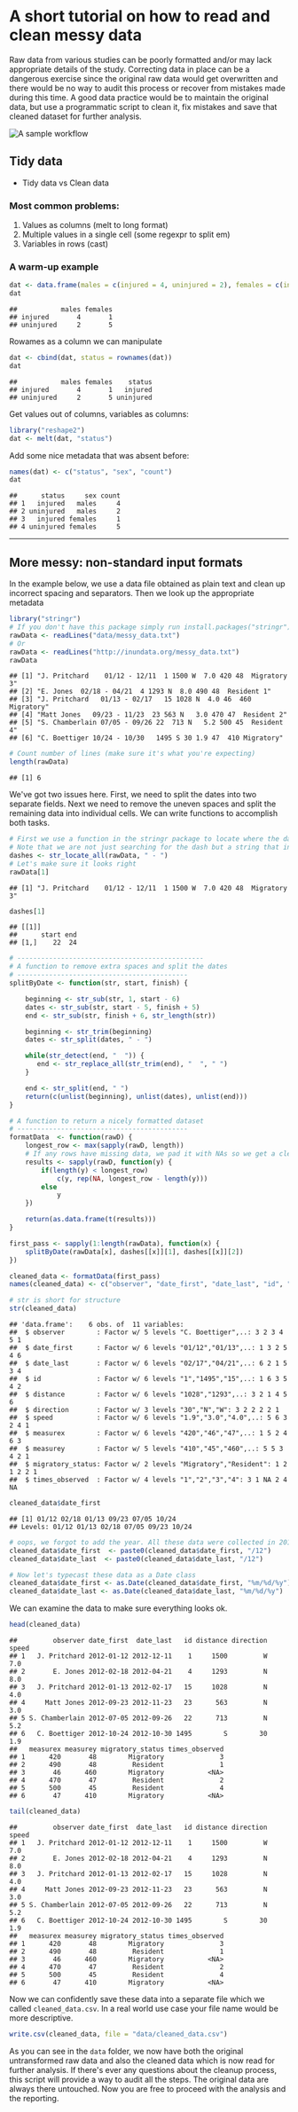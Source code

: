 

# A short tutorial on how to read and clean messy data

Raw data from various studies can be poorly formatted and/or may lack appropriate details of the study. Correcting data in place can be a dangerous exercise since the original raw data would get overwritten and there would be no way to audit this process or recover from mistakes made during this time. A good data practice would be to maintain the original data, but use a programmatic script to clean it, fix mistakes and save that cleaned dataset for further analysis. 

![A sample workflow](sample_workflow.png)


## Tidy data

* Tidy data vs Clean data

### Most common problems:


1. Values as columns  (melt to long format)
2. Multiple values in a single cell (some regexpr to split em)
3. Variables in rows (cast)


### A warm-up example



```r
dat <- data.frame(males = c(injured = 4, uninjured = 2), females = c(injured = 1, uninjured = 5))
dat
```

```
##           males females
## injured       4       1
## uninjured     2       5
```

Rowames as a column we can manipulate


```r
dat <- cbind(dat, status = rownames(dat)) 
dat
```

```
##           males females    status
## injured       4       1   injured
## uninjured     2       5 uninjured
```

Get values out of columns, variables as columns:


```r
library("reshape2")
dat <- melt(dat, "status") 
```

Add some nice metadata that was absent before:


```r
names(dat) <- c("status", "sex", "count")
dat
```

```
##      status     sex count
## 1   injured   males     4
## 2 uninjured   males     2
## 3   injured females     1
## 4 uninjured females     5
```

---

## More messy: non-standard input formats



In the example below, we use a data file obtained as plain text and clean up incorrect spacing and separators. Then we look up the appropriate metadata 


```r
library("stringr")
# If you don't have this package simply run install.packages("stringr")
rawData <- readLines("data/messy_data.txt")
# Or
rawData <- readLines("http://inundata.org/messy_data.txt")
rawData
```

```
## [1] "J. Pritchard    01/12 - 12/11  1 1500 W  7.0 420 48  Migratory 3"
## [2] "E. Jones  02/18 - 04/21  4 1293 N  8.0 490 48  Resident 1"       
## [3] "J. Pritchard   01/13 - 02/17   15 1028 N  4.0 46  460 Migratory" 
## [4] "Matt Jones   09/23 - 11/23  23 563 N   3.0 470 47  Resident 2"   
## [5] "S. Chamberlain 07/05 - 09/26 22  713 N   5.2 500 45  Resident 4" 
## [6] "C. Boettiger 10/24 - 10/30   1495 S 30 1.9 47  410 Migratory"
```


```r
# Count number of lines (make sure it's what you're expecting)
length(rawData)
```

```
## [1] 6
```

We've got two issues here. First, we need to split the dates into two separate fields. Next we need to remove the uneven spaces and split the remaining data into individual cells. We can write functions to accomplish both tasks.



```r
# First we use a function in the stringr package to locate where the dashes are.
# Note that we are not just searching for the dash but a string that includes the space before and after.
dashes <- str_locate_all(rawData, " - ")
# Let's make sure it looks right
rawData[1]
```

```
## [1] "J. Pritchard    01/12 - 12/11  1 1500 W  7.0 420 48  Migratory 3"
```

```r
dashes[1]
```

```
## [[1]]
##      start end
## [1,]    22  24
```


```r
# -----------------------------------------------
# A function to remove extra spaces and split the dates
# -------------------------------------------
splitByDate <- function(str, start, finish) {

    beginning <- str_sub(str, 1, start - 6)
    dates <- str_sub(str, start - 5, finish + 5)
    end <- str_sub(str, finish + 6, str_length(str))

    beginning <- str_trim(beginning)
    dates <- str_split(dates, " - ")

    while(str_detect(end, "  ")) {
       end <- str_replace_all(str_trim(end), "  ", " ")    
    }

    end <- str_split(end, " ")
    return(c(unlist(beginning), unlist(dates), unlist(end)))
}

# A function to return a nicely formatted dataset
# -------------------------------------------
formatData  <- function(rawD) {
    longest_row <- max(sapply(rawD, length))
    # If any rows have missing data, we pad it with NAs so we get a clean data.frame
    results <- sapply(rawD, function(y) {
        if(length(y) < longest_row)
            c(y, rep(NA, longest_row - length(y))) 
        else 
            y
    })

    return(as.data.frame(t(results)))
} 
```


```r
first_pass <- sapply(1:length(rawData), function(x) {
    splitByDate(rawData[x], dashes[[x]][1], dashes[[x]][2])
})

cleaned_data <- formatData(first_pass)
names(cleaned_data) <- c("observer", "date_first", "date_last", "id", "distance", "direction", "speed", "measurex", "measurey", "migratory_status", "times_observed")
```


```r
# str is short for structure
str(cleaned_data)
```

```
## 'data.frame':	6 obs. of  11 variables:
##  $ observer        : Factor w/ 5 levels "C. Boettiger",..: 3 2 3 4 5 1
##  $ date_first      : Factor w/ 6 levels "01/12","01/13",..: 1 3 2 5 4 6
##  $ date_last       : Factor w/ 6 levels "02/17","04/21",..: 6 2 1 5 3 4
##  $ id              : Factor w/ 6 levels "1","1495","15",..: 1 6 3 5 4 2
##  $ distance        : Factor w/ 6 levels "1028","1293",..: 3 2 1 4 5 6
##  $ direction       : Factor w/ 3 levels "30","N","W": 3 2 2 2 2 1
##  $ speed           : Factor w/ 6 levels "1.9","3.0","4.0",..: 5 6 3 2 4 1
##  $ measurex        : Factor w/ 6 levels "420","46","47",..: 1 5 2 4 6 3
##  $ measurey        : Factor w/ 5 levels "410","45","460",..: 5 5 3 4 2 1
##  $ migratory_status: Factor w/ 2 levels "Migratory","Resident": 1 2 1 2 2 1
##  $ times_observed  : Factor w/ 4 levels "1","2","3","4": 3 1 NA 2 4 NA
```

```r
cleaned_data$date_first
```

```
## [1] 01/12 02/18 01/13 09/23 07/05 10/24
## Levels: 01/12 01/13 02/18 07/05 09/23 10/24
```

```r
# oops, we forgot to add the year. All these data were collected in 2012
cleaned_data$date_first  <- paste0(cleaned_data$date_first, "/12")
cleaned_data$date_last  <- paste0(cleaned_data$date_last, "/12")

# Now let's typecast these data as a Date class
cleaned_data$date_first <- as.Date(cleaned_data$date_first, "%m/%d/%y")
cleaned_data$date_last <- as.Date(cleaned_data$date_last, "%m/%d/%y")
```


We can examine the data to make sure everything looks ok.


```r
head(cleaned_data)
```

```
##         observer date_first  date_last   id distance direction speed
## 1   J. Pritchard 2012-01-12 2012-12-11    1     1500         W   7.0
## 2       E. Jones 2012-02-18 2012-04-21    4     1293         N   8.0
## 3   J. Pritchard 2012-01-13 2012-02-17   15     1028         N   4.0
## 4     Matt Jones 2012-09-23 2012-11-23   23      563         N   3.0
## 5 S. Chamberlain 2012-07-05 2012-09-26   22      713         N   5.2
## 6   C. Boettiger 2012-10-24 2012-10-30 1495        S        30   1.9
##   measurex measurey migratory_status times_observed
## 1      420       48        Migratory              3
## 2      490       48         Resident              1
## 3       46      460        Migratory           <NA>
## 4      470       47         Resident              2
## 5      500       45         Resident              4
## 6       47      410        Migratory           <NA>
```

```r
tail(cleaned_data)
```

```
##         observer date_first  date_last   id distance direction speed
## 1   J. Pritchard 2012-01-12 2012-12-11    1     1500         W   7.0
## 2       E. Jones 2012-02-18 2012-04-21    4     1293         N   8.0
## 3   J. Pritchard 2012-01-13 2012-02-17   15     1028         N   4.0
## 4     Matt Jones 2012-09-23 2012-11-23   23      563         N   3.0
## 5 S. Chamberlain 2012-07-05 2012-09-26   22      713         N   5.2
## 6   C. Boettiger 2012-10-24 2012-10-30 1495        S        30   1.9
##   measurex measurey migratory_status times_observed
## 1      420       48        Migratory              3
## 2      490       48         Resident              1
## 3       46      460        Migratory           <NA>
## 4      470       47         Resident              2
## 5      500       45         Resident              4
## 6       47      410        Migratory           <NA>
```

Now we can confidently save these data into a separate file which we called `cleaned_data.csv`. In a real world use case your file name would be more descriptive.



```r
write.csv(cleaned_data, file = "data/cleaned_data.csv")
```

As you can see in the `data` folder, we now have both the original untransformed raw data and also the cleaned data which is now read for further analysis. If there's ever any questions about the cleanup process, this script will provide a way to audit all the steps. The original data are always there untouched. Now you are free to proceed with the analysis and the reporting.


